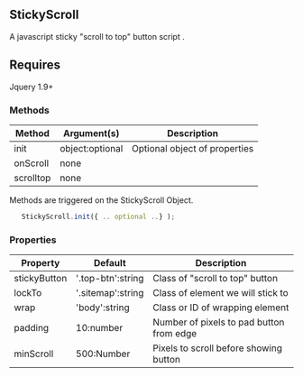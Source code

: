 ## StickyScroll

A javascript sticky "scroll to top" button script .

## Requires
Jquery 1.9+

### Methods
Method | Argument(s) | Description
------ | ------- | -----------
init | object:optional | Optional object of properties
onScroll | none | 
scrolltop | none | 


Methods are triggered on the StickyScroll Object.
```javascript
   StickyScroll.init({ .. optional ..} );
 ```
 
 ### Properties
 Property | Default | Description
------ | ------- | -----------
stickyButton | '.top-btn':string | Class of "scroll to top" button
lockTo | '.sitemap':string | Class of element we will stick to
wrap | 'body':string | Class or ID of wrapping element
padding | 10:number | Number of pixels to pad button from edge
minScroll | 500:Number | Pixels to scroll before showing button 






